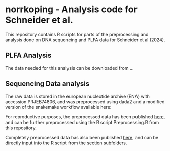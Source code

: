 # norrkoping - Analysis code for Schneider et al.

This repository contains R scripts for parts of the preprocessing and analysis done on DNA sequencing and PLFA data for Schneider et al (2024).


## PLFA Analysis

The data needed for this analysis can be downloaded from ...

## Sequencing Data analysis

The raw data is stored in the european nucleotide archive (ENA) with accession PRJEB74806, and was preprocessed using dada2 and a modified version of the snakemake workflow available here: 

For reproductive purposes, the preprocessed data has been published [here](LINK), and can be further preprocessed using the R script Preprocessing.R from this repository.

Completely preprocessed data has also been published [here](LINK2), and can be directly input into the R script from the section subfolders. 
